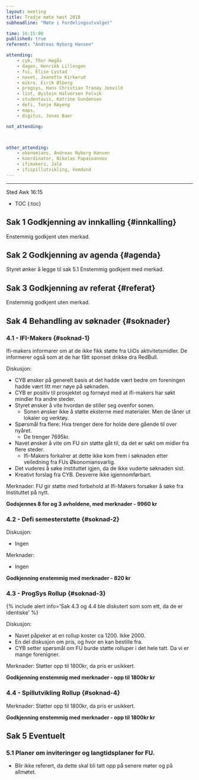 ```yaml
---
layout: meeting
title: Tredje møte høst 2018
subheadline: "Møte i Fordelingsutvalget"

time: 16:15:00
published: true
referent: "Andreas Nyborg Hansen"

attending:
    - cyb, Thor Høgås
    - dagen, Henrikk Lillengen
    - fui, Elise Lystad
    - navet, Jeanette Kirkerud
    - mikro, Eirik Ølberg
    - progsys, Hans Christian Tranøy Jenvild
    - list, Øystein Halvorsen Folvik 
    - studentavis, Katrine Gundensen
    - defi, Tonje Røyeng 
    - maps, 
    - digitus, Jonas Baer

not_attending:



other_attending:
    - okonomians, Andreas Nyborg Hansen
    - koordinator, Nikolas Papaioannou
    - ifimakers, Jale
    - ifispillutvikling, Vemdund 
---
```



---

Sted Awk 16:15

* TOC
{:toc}


## Sak 1 Godkjenning av innkalling {#innkalling}
Enstemmig godkjent uten merkad.

## Sak 2 Godkjenning av agenda {#agenda}
Styret ønker å legge til sak 5.1
Enstemmig godkjent med merkad.

## Sak 3 Godkjenning av referat {#referat}
Enstemmig godkjent uten merkad.

## Sak 4 Behandling av søknader {#soknader}

### 4.1 -  IFI-Makers {#soknad-1}

Ifi-makers informarer om at de ikke fikk støtte fra UiOs aktivitetsmidler. 
De informerer også som at de har fått sponset drikke dra RedBull.

Diskusjon:
- CYB ønsker på generelt basis at det hadde vært bedre om foreningen hadde vært litt mer nøye på søknaden.
- CYB er positiv til prosjektet og fornøyd med at ifi-makers har søkt mindler fra andre steder.
- Styret ønsker å vite hvordan de stiller seg ovenfor sonen.
    - Sonen ønsker ikke å støtte eksterne med materialer. Men de låner ut lokaler og verktøy. 
- Spørsmål fra flere: Hva trenger dere for holde dere gående til over nyåret. 
    - De trenger 7695kr.
- Navet ønsker å vite om FU sin støtte gåt til, da det er søkt om midler fra flere steder.
    - Ifi-Makers forkalrer at dette ikke kom frem i søknaden etter veiledning fra FUs Økonomiansvarlig.
- Det vuderes å søke instituttet igjen, da de ikke vuderte søknaden sist.
- Kreativt forslag fra CYB. Desverre ikke igjennomførbart. 


Merknader:
FU gir støtte med forbehold at Ifi-Makers forsøker å søke fra Instituttet på nytt. 

**Godsjennes 8 for og 3 avholdene, med merknader - 9960 kr** 
 

### 4.2 -  Defi semesterstøtte {#soknad-2}
Diskusjon:
- Ingen

Merknader:
- Ingen

**Godkjenning enstemmig med merknader - 820 kr** 
  
### 4.3 -  ProgSys Rollup {#soknad-3}

{% include alert info='Sak 4.3 og 4.4 ble diskutert som som ett, da de er identiske' %}

Diskusjon:
- Navet påpeker at en rollup koster ca 1200. Ikke 2000.
- En del diskusjon om pris, og hvor en kan bestille fra.
- CYB setter spørsmål om FU burde støtte rolluper i det hele tatt. Da vi er mange forenigner. 
  
Merknader: 
Støtter opp til 1800kr, da pris er usikkert.

**Godkjenning enstemmig med merknader - opp til 1800kr kr** 


### 4.4 -  Spillutvikling Rollup {#soknad-4}

Merknader: 
Støtter opp til 1800kr, da pris er usikkert.

**Godkjenning enstemmig med merknader - opp til 1800kr kr** 


## Sak 5 Eventuelt
### 5.1 Planer om inviteringer og langtidsplaner for FU. 
- Blir ikke referert, da dette skal bli tatt opp på senere møter og på allmøtet.

